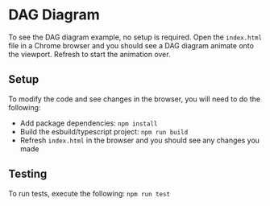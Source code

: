 # DAG Diagram

To see the DAG diagram example, no setup is required. Open the `index.html` file in a Chrome browser and you should see a
DAG diagram animate onto the viewport. Refresh to start the animation over.

## Setup

To modify the code and see changes in the browser, you will need to do the following:

- Add package dependencies: `npm install`
- Build the esbuild/typescript project: `npm run build`
- Refresh `index.html` in the browser and you should see any changes you made

## Testing

To run tests, execute the following:
`npm run test`
